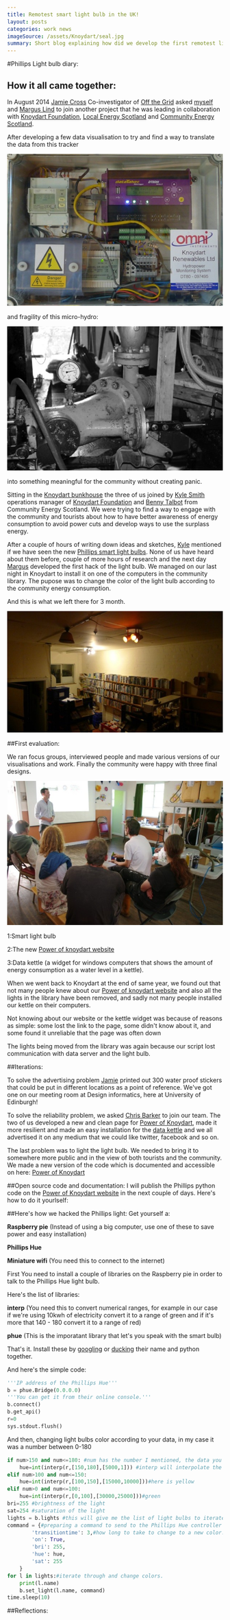 ```yaml
---
title: Remotest smart light bulb in the UK!
layout: posts
categories: work news
imageSource: /assets/Knoydart/seal.jpg
summary: Short blog explaining how did we develop the first remotest light bulb in the mainland UK.
---
```


#Phillips Light bulb diary:

## How it all came together:

In August 2014 [Jamie Cross][Jamie] Co-investigator of [Off the Grid][offgrid] asked [myself][Hadi] and [Margus Lind][Margus] to join another project that he was leading in collaboration with [Knoydart Foundation][knoydartfoundation], [Local Energy Scotland][localenergyscot] and [Community Energy Scotland][communityenergy].

After developing a few data visualisation to try and find a way to translate the data from this tracker

![Tracker](/assets/Knoydart/tracker.jpg)

and fragility of this micro-hydro:

![Hydro](/assets/Knoydart/hydro.jpg)


into something meaningful for the community without creating panic.

Sitting in the [Knoydart bunkhouse][bunkhouse] the three of us joined by [Kyle Smith][Kyle] operations manager of [Knoydart Foundation][knoydartfoundation] and [Benny Talbot][Benny] from Community Energy Scotland.
We were trying to find a way to engage with the community and tourists about how to have better awareness of energy consumption to avoid power cuts and develop ways to use the surplass energy.

After a couple of hours of writing down ideas and sketches, [Kyle][Kyle] mentioned if we have seen the new [Phillips smart light bulbs][phillipshue]. None of us have heard about them before, couple of more hours of research and the next day [Margus][Margus] developed the first hack of the light bulb. We managed on our last night in Knoydart to install it on one of the computers in the community library. The pupose was to change the color of the light bulb according to the community energy consumption.

And this is what we left there for 3 month.

![Phillips Hue in the library](/assets/Knoydart/philips-library.jpg)



##First evaluation:

We ran focus groups, interviewed people and made various versions of our visualisations and work. Finally the community were happy with three final designs.

![focus group](/assets/Knoydart/first-focusgroup.jpg)


1:Smart light bulb

2:The new [Power of knoydart website][powerofknoydart]

3:Data kettle (a widget for windows computers that shows the amount of energy consumption as a water level in a kettle).


When we went back to Knoydart at the end of same year, we found out that not many people knew about our [Power of knoydart website][powerofknoydart] and also all the lights in the library have been removed, and sadly not many people installed our kettle on their computers.

Not knowing about our website or the kettle widget was because of reasons as simple: some lost the link to the page, some didn't know about it, and some found it unreliable that the page was often down

The lights being moved from the library was again because our script lost communication with data server and the light bulb.


##Iterations:

To solve the advertising problem [Jamie][Jamie] printed out 300 water proof stickers that could be put in different locations as a point of reference. We've got one on our meeting room at Design informatics, here at University of Edinburgh!

To solve the reliability problem, we asked [Chris Barker][chrisbarker] to join our team. The two of us developed a new and clean page for [Power of Knoydart][powerofknoydart], made it more resilient and made an easy installation for the [data kettle][datakettle] and we all advertised it on any medium that we could like twitter, facebook and so on.

The last problem was to light the light bulb. We needed to bring it to somewhere more public and in the view of both tourists and the community.
We made a new version of the code which is documented and accessible on here: [Power of Knoydart][githubknoydart]



##Open source code and documentation:
I will publish the Phillips python code on the [Power of Knoydart website][githubknoydart] in the next couple of days.
Here's how to do it yourlself:

##Here's how we hacked the Phillips light:
Get yourself a:

**Raspberry pie** (Instead of using a big computer, use one of these to save power and easy installation)

**Phillips Hue**

**Miniature wifi** (You need this to connect to the internet)


First You need to install a couple of libraries on the Raspberry pie in order to talk to the Phillips Hue light bulb.

Here's the list of libraries:

**interp** (You need this to convert numerical ranges, for example in our case if we're using 10kwh of electricity convert it to a range of green and if it's more that 140 - 180 convert it to a range of red)


**phue** (This is the imporatant library that let's you speak with the smart bulb)

That's it. Install these by [googling][google] or [ducking][duckduckgo] their name and python together.

And here's the simple code:

```python
'''IP address of the Phillips Hue'''
b = phue.Bridge(0.0.0.0)
'''You can get it from their online console.'''
b.connect()
b.get_api()
r=0
sys.stdout.flush()

```
And then, changing light bulbs color according to your data, in my case it was a number between 0-180

```python
if num>150 and num<=180: #num has the number I mentioned, the data you want to visualise into light colors.
    hue=int(interp(r,[150,180],[5000,1])) #interp will interpolate the values to the range I want here is red
elif num>100 and num<=150:
    hue=int(interp(r,[100,150],[15000,10000]))#here is yellow
elif num>0 and num<=100:
    hue=int(interp(r,[0,100],[30000,25000]))#green
bri=255 #brightness of the light
sat=254 #saturation of the light
lights = b.lights #this will give me the list of light bulbs to iterate through
command = {#preparing a command to send to the Phillips Hue controller
        'transitiontime': 3,#how long to take to change to a new color.
        'on': True,
        'bri': 255,
        'hue': hue,
        'sat': 255
    }
for l in lights:#iterate through and change colors.
    print(l.name)
    b.set_light(l.name, command)
time.sleep(10)
```




##Reflections:






[Jamie]:http://www.sps.ed.ac.uk/staff/social_anthropology/cross_jamie
[Hadi]:http://hadi.link
[Margus]:https://github.com/modulo-
[offgrid]:http://lifeoffthegrid.net
[Kyle]:http://www.knoydart-foundation.com/about/about-the-foundation/knoydart-renewables/
[knoydartfoundation]:http://www.knoydart-foundation.com
[Benny]:http://www.communityenergyscotland.org.uk/our-team.asp?id=29
[communityenergy]:http://www.communityenergyscotland.org.uk
[powerofknoydart]:http://powerofknoydart.org/
[trackercode]:https://github.com/Mehrpouya/PowerOfKnoydart/tree/master/TrackerCode
[chrisbarker]:https://github.com/TerribleBugger
[githubknoydart]:https://github.com/Mehrpouya/PowerOfKnoydart
[duckduckgo]:http://duckduckgo.com
[google]:http://google.com
[localenergyscot]:http://www.localenergyscotland.org
[phillipshue]:http://www2.meethue.com/en-gb/
[bunkhouse]:http://www.knoydart-foundation.com/bunkhouse/about-the-bunkhouse/
[datakettle]:http://www.powerofknoydart.org/downloads.html
